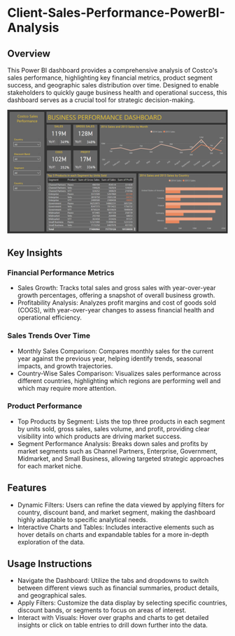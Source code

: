 # Client-Sales-Performance-PowerBI-Analysis

## Overview
This Power BI dashboard provides a comprehensive analysis of Costco's sales performance, highlighting key financial metrics, product segment success, and geographic sales distribution over time. Designed to enable stakeholders to quickly gauge business health and operational success, this dashboard serves as a crucial tool for strategic decision-making.

![image](costcoSales.png)

## Key Insights
### Financial Performance Metrics
* Sales Growth: Tracks total sales and gross sales with year-over-year growth percentages, offering a snapshot of overall business growth.
* Profitability Analysis: Analyzes profit margins and cost of goods sold (COGS), with year-over-year changes to assess financial health and operational efficiency.
### Sales Trends Over Time
* Monthly Sales Comparison: Compares monthly sales for the current year against the previous year, helping identify trends, seasonal impacts, and growth trajectories.
* Country-Wise Sales Comparison: Visualizes sales performance across different countries, highlighting which regions are performing well and which may require more attention.
### Product Performance
* Top Products by Segment: Lists the top three products in each segment by units sold, gross sales, sales volume, and profit, providing clear visibility into which products are driving market success.
* Segment Performance Analysis: Breaks down sales and profits by market segments such as Channel Partners, Enterprise, Government, Midmarket, and Small Business, allowing targeted strategic approaches for each market niche.
## Features
* Dynamic Filters: Users can refine the data viewed by applying filters for country, discount band, and market segment, making the dashboard highly adaptable to specific analytical needs.
* Interactive Charts and Tables: Includes interactive elements such as hover details on charts and expandable tables for a more in-depth exploration of the data.
## Usage Instructions
* Navigate the Dashboard: Utilize the tabs and dropdowns to switch between different views such as financial summaries, product details, and geographical sales.
* Apply Filters: Customize the data display by selecting specific countries, discount bands, or segments to focus on areas of interest.
* Interact with Visuals: Hover over graphs and charts to get detailed insights or click on table entries to drill down further into the data.
